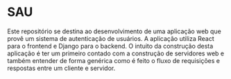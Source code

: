 # SAU

Este repositório se destina ao desenvolvimento de uma aplicação web que provê um sistema de autenticação de usuários. A aplicação utiliza React para o frontend e Django para o backend. O intuito da construção desta aplicação é ter um primeiro contado com a construção de servidores web e também entender de forma genérica como é feito o fluxo de requisições e respostas entre um cliente e servidor.
